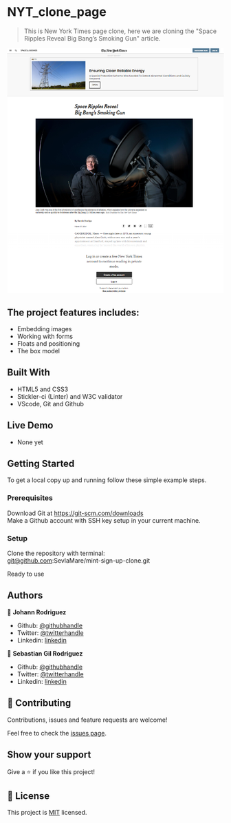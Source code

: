 # NYT_clone_page

> This is New York Times page clone, here we are cloning the "Space Ripples Reveal Big Bang’s Smoking Gun" article.

![screenshot](./app_screenshot.png)

## The project features includes:

- Embedding images<br>
- Working with forms<br>
- Floats and positioning<br>
- The box model<br>


## Built With

- HTML5 and CSS3 <br>
- Stickler-ci (Linter) and W3C validator <br>
- VScode, Git and Github <br>

## Live Demo

- None yet

## Getting Started

To get a local copy up and running follow these simple example steps.

### Prerequisites
Download Git at https://git-scm.com/downloads<br>
Make a Github account with SSH key setup in your current machine.

### Setup
Clone the repository with terminal:<br>
git@github.com:SevlaMare/mint-sign-up-clone.git

Ready to use


## Authors

👤 **Johann Rodriguez**

- Github: [@githubhandle](https://github.com/JohannRodriguez)
- Twitter: [@twitterhandle](https://twitter.com/JohannRodriguez)
- Linkedin: [linkedin](https://linkedin.com/JohannRodriguez)

👤 **Sebastian Gil Rodriguez**

- Github: [@githubhandle](https://github.com/IBuggie)
- Twitter: [@twitterhandle](https://twitter.com/IBuggie)
- Linkedin: [linkedin](https://www.linkedin.com/in/IBuggie)

## 🤝 Contributing

Contributions, issues and feature requests are welcome!

Feel free to check the [issues page](issues/).

## Show your support

Give a ⭐️ if you like this project!

## 📝 License

This project is [MIT](lic.url) licensed.